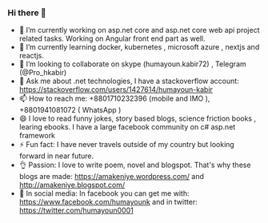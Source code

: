 ### Hi there 👋

- 🔭 I’m currently working on asp.net core and asp.net core web api project related tasks. Working on Angular front end part as well.
- 🌱 I’m currently learning docker, kubernetes , microsoft azure , nextjs and reactjs.
- 👯 I’m looking to collaborate on skype (humayoun.kabir72) , Telegram (@Pro_hkabir) 
- 💬 Ask me about .net technologies, I have a stackoverflow account: https://stackoverflow.com/users/1427614/humayoun-kabir
- 📫 How to reach me: +8801710232396 (mobile and IMO ), +8801941081072 ( WhatsApp )
- 😄 I love to read funny jokes, story based blogs, science friction books , learing ebooks. I have a large facebook community on c# asp.net framework 
- ⚡ Fun fact: I have never travels outside of my country but looking forward in near future.
- 👌 Passion: I love to write poem, novel and blogspot. That's why these blogs are made: https://amakeniye.wordpress.com/ and http://amakeniye.blogspot.com/
- 🌹 In social media: In facebook you can get me with: https://www.facebook.com/humayounk  and in twitter: https://twitter.com/humayoun0001
